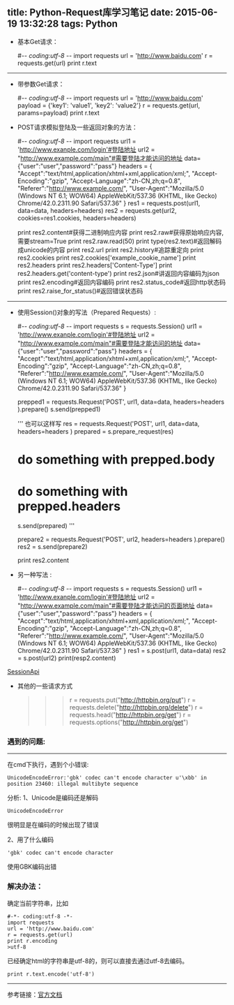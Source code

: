title: Python-Request库学习笔记
date: 2015-06-19 13:32:28
tags: Python
---
  * 基本Get请求：


    #-*- coding:utf-8 -*-
    import requests
    url = 'http://www.baidu.com'
    r = requests.get(url)
    print r.text

---

  * 带参数Get请求：


    #-*- coding:utf-8 -*-
    import requests
    url = 'http://www.baidu.com'
    payload = {'key1': 'value1', 'key2': 'value2'}
    r = requests.get(url, params=payload)
    print r.text


* POST请求模拟登陆及一些返回对象的方法：


    #-*- coding:utf-8 -*-
    import requests
    url1 = 'http://www.exanple.com/login'#登陆地址
    url2 = "http://www.example.com/main"#需要登陆才能访问的地址
    data={"user":"user","password":"pass"}
    headers = { "Accept":"text/html,application/xhtml+xml,application/xml;",
                "Accept-Encoding":"gzip",
                "Accept-Language":"zh-CN,zh;q=0.8",
                "Referer":"http://www.example.com/",
                "User-Agent":"Mozilla/5.0 (Windows NT 6.1; WOW64) AppleWebKit/537.36 (KHTML, like Gecko) Chrome/42.0.2311.90 Safari/537.36"
                }
    res1 = requests.post(url1, data=data, headers=headers)
    res2 = requests.get(url2, cookies=res1.cookies, headers=headers)

    print res2.content#获得二进制响应内容
    print res2.raw#获得原始响应内容,需要stream=True
    print res2.raw.read(50)
    print type(res2.text)#返回解码成unicode的内容
    print res2.url
    print res2.history#追踪重定向
    print res2.cookies
    print res2.cookies['example_cookie_name']
    print res2.headers
    print res2.headers['Content-Type']
    print res2.headers.get('content-type')
    print res2.json#讲返回内容编码为json
    print res2.encoding#返回内容编码
    print res2.status_code#返回http状态码
    print res2.raise_for_status()#返回错误状态码
---
* 使用Session()对象的写法（Prepared Requests）:


    #-*- coding:utf-8 -*-
    import requests
    s = requests.Session()
    url1 = 'http://www.exanple.com/login'#登陆地址
    url2 = "http://www.example.com/main"#需要登陆才能访问的地址
    data={"user":"user","password":"pass"}
    headers = { "Accept":"text/html,application/xhtml+xml,application/xml;",
                "Accept-Encoding":"gzip",
                "Accept-Language":"zh-CN,zh;q=0.8",
                "Referer":"http://www.example.com/",
                "User-Agent":"Mozilla/5.0 (Windows NT 6.1; WOW64) AppleWebKit/537.36 (KHTML, like Gecko) Chrome/42.0.2311.90 Safari/537.36"
                }

    prepped1 = requests.Request('POST', url1,
        data=data,
        headers=headers
    ).prepare()
    s.send(prepped1)


    '''
    也可以这样写
    res = requests.Request('POST', url1,
    data=data,
    headers=headers
    )
    prepared = s.prepare_request(res)
    # do something with prepped.body
    # do something with prepped.headers
    s.send(prepared)
    '''

    prepare2 = requests.Request('POST', url2,
        headers=headers
    ).prepare()
    res2 = s.send(prepare2)

    print res2.content

* 另一种写法 :


    #-*- coding:utf-8 -*-
    import requests
    s = requests.Session()
    url1 = 'http://www.exanple.com/login'#登陆地址
    url2 = "http://www.example.com/main"#需要登陆才能访问的页面地址
    data={"user":"user","password":"pass"}
    headers = { "Accept":"text/html,application/xhtml+xml,application/xml;",
                "Accept-Encoding":"gzip",
                "Accept-Language":"zh-CN,zh;q=0.8",
                "Referer":"http://www.example.com/",
                "User-Agent":"Mozilla/5.0 (Windows NT 6.1; WOW64) AppleWebKit/537.36 (KHTML, like Gecko) Chrome/42.0.2311.90 Safari/537.36"
                }
    res1 = s.post(url1, data=data)
    res2 = s.post(url2)
    print(resp2.content)

[SessionApi](http://cn.python-requests.org/en/latest/api.html#sessionapi)
* 其他的一些请求方式


    >>> r = requests.put("http://httpbin.org/put")
    >>> r = requests.delete("http://httpbin.org/delete")
    >>> r = requests.head("http://httpbin.org/get")
    >>> r = requests.options("http://httpbin.org/get")



### 遇到的问题:

---
在cmd下执行，遇到个小错误:

    UnicodeEncodeError:'gbk' codec can't encode character u'\xbb' in   
    position 23460: illegal multibyte sequence

分析:
1、Unicode是编码还是解码

    UnicodeEncodeError
很明显是在编码的时候出现了错误

2、用了什么编码

    'gbk' codec can't encode character

使用GBK编码出错

### 解决办法：
确定当前字符串，比如

    #-*- coding:utf-8 -*-
    import requests
    url = 'http://www.baidu.com'
    r = requests.get(url)
    print r.encoding
    >utf-8

已经确定html的字符串是utf-8的，则可以直接去通过utf-8去编码。

    print r.text.encode('utf-8')

---
参考链接：[官方文档](http://www.python-requests.org/en/latest/ )            
        



